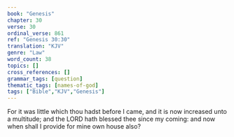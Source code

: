```yaml
---
book: "Genesis"
chapter: 30
verse: 30
ordinal_verse: 861
ref: "Genesis 30:30"
translation: "KJV"
genre: "Law"
word_count: 38
topics: []
cross_references: []
grammar_tags: [question]
thematic_tags: [names-of-god]
tags: ["Bible","KJV","Genesis"]
---
```

For it was little which thou hadst before I came, and it is now increased unto a multitude; and the LORD hath blessed thee since my coming: and now when shall I provide for mine own house also?
